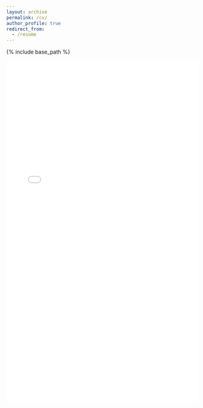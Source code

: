 ```yaml
---
layout: archive
permalink: /cv/
author_profile: true
redirect_from:
  - /resume
---
```


{% include base_path %}

<iframe src="/files/zhihangzhong_cv.pdf" width="100%" height="900px" frameborder="0" scrolling="yes"></iframe>

